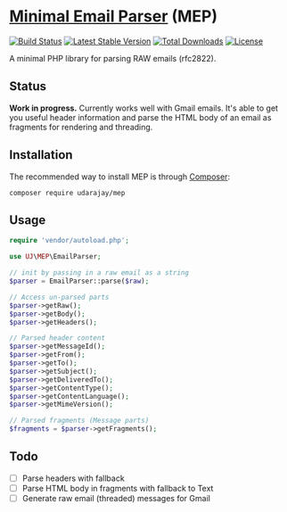 # [Minimal Email Parser](https://github.com/UdaraJay/MEP) (MEP)
[![Build Status](https://travis-ci.org/UdaraJay/MEP.svg?branch=master)](https://travis-ci.org/UdaraJay/MEP) 
[![Latest Stable Version](https://poser.pugx.org/udarajay/mep/version)](https://packagist.org/packages/udarajay/mep)
[![Total Downloads](https://poser.pugx.org/udarajay/mep/downloads)](https://packagist.org/packages/udarajay/mep)
[![License](https://poser.pugx.org/udarajay/mep/license)](https://packagist.org/packages/udarajay/mep)

A minimal PHP library for parsing RAW emails (rfc2822).

## Status
**Work in progress.**  Currently works well with Gmail emails. It's able to get you useful header information 
and parse the HTML body of an email as fragments for rendering and threading. 

## Installation
The recommended way to install MEP is through [Composer](https://getcomposer.org/):
```
composer require udarajay/mep
```

## Usage
```php
require 'vendor/autoload.php';

use UJ\MEP\EmailParser;

// init by passing in a raw email as a string
$parser = EmailParser::parse($raw); 

// Access un-parsed parts
$parser->getRaw();
$parser->getBody();
$parser->getHeaders();

// Parsed header content
$parser->getMessageId();
$parser->getFrom();
$parser->getTo();
$parser->getSubject();
$parser->getDeliveredTo();
$parser->getContentType();
$parser->getContentLanguage();
$parser->getMimeVersion();

// Parsed fragments (Message parts)
$fragments = $parser->getFragments();
```


## Todo
- [ ] Parse headers with fallback
- [ ] Parse HTML body in fragments with fallback to Text
- [ ] Generate raw email (threaded) messages for Gmail
